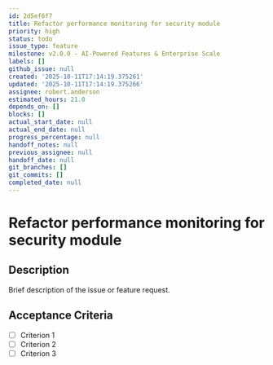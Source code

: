 ```yaml
---
id: 2d5ef6f7
title: Refactor performance monitoring for security module
priority: high
status: todo
issue_type: feature
milestone: v2.0.0 - AI-Powered Features & Enterprise Scale
labels: []
github_issue: null
created: '2025-10-11T17:14:19.375261'
updated: '2025-10-11T17:14:19.375266'
assignee: robert.anderson
estimated_hours: 21.0
depends_on: []
blocks: []
actual_start_date: null
actual_end_date: null
progress_percentage: null
handoff_notes: null
previous_assignee: null
handoff_date: null
git_branches: []
git_commits: []
completed_date: null
---
```


# Refactor performance monitoring for security module

## Description

Brief description of the issue or feature request.

## Acceptance Criteria

- [ ] Criterion 1
- [ ] Criterion 2
- [ ] Criterion 3
